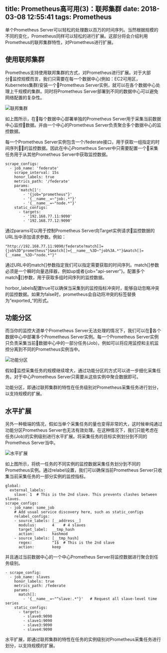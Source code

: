 title: Prometheus高可用(3)：联邦集群
date: 2018-03-08 12:55:41
tags: Prometheus
---

单个Prometheus Server可以轻松的处理数以百万的时间序列。当然根据规模的不同的变化，Prometheus同样可以轻松的进行扩展。这部分将会介绍利用Prometheus的联邦集群特性，对Prometheus进行扩展。

<!-- more -->

## 使用联邦集群

Prometheus支持使用联邦集群的方式，对Prometheus进行扩展。对于大部分监控规模而言，我们只需要在每一个数据中心(例如：EC2可用区，Kubernetes集群)安装一个Prometheus Server实例，就可以在各个数据中心处理上千规模的集群。同时将Prometheus Server部署到不同的数据中心可以避免网络配置的复杂性。

![联邦集群](http://p2n2em8ut.bkt.clouddn.com/prometheus-federation.png)

如上图所示，在每个数据中心部署单独的Prometheus Server用于采集当前数据中心监控数据。并由一个中心的Prometheus Server负责聚合多个数据中心的监控数据。

每一个Prometheus Server实例包含一个/federate接口，用于获取一组指定的时间序列的监控数据。因此在中心Prometheus Server中只需要配置一个采集任务用于从其他Prometheus Server中获取监控数据。

```
scrape_configs:
  - job_name: 'federate'
    scrape_interval: 15s
    honor_labels: true
    metrics_path: '/federate'
    params:
      'match[]':
        - '{job="prometheus"}'
        - '{__name__=~"job:.*"}'
        - '{__name__=~"node.*"}'
    static_configs:
      - targets:
        - '192.168.77.11:9090'
        - '192.168.77.12:9090'
```

通过params可以用于控制Prometheus Server向Target实例请求监控数据的URL当中添加请求参数。例如：

```
"http://192.168.77.11:9090/federate?match[]={job%3D"prometheus"}&match[]={__name__%3D~"job%3A.*"}&match[]={__name__%3D~"node.*"}"
```

通过URL中的match[]参数指定我们可以指定需要获取的时间序列。match[]参数必须是一个瞬时向量选择器，例如up或者{job="api-server"}。配置多个match[]参数，用于获取多组时间序列的监控数据。

horbor_labels配置true可以确保当采集到的监控指标冲突时，能够自动忽略冲突的监控数据。如果为false时，prometheus会自动将冲突的标签替换为”exported_<original-label>“的形式。

## 功能分区

而当你的监控大道单个Prometheus Server无法处理的情况下，我们可以在各个数据中心中部署多个Prometheus Server实例。每一个Prometheus Server实例只负责采集当前数据中心中的一部分任务(Job)，例如可以将应用监控和主机监控分离到不同的Prometheus实例当中。

![功能分区](http://p2n2em8ut.bkt.clouddn.com/prometheus-sharding.png)

假如监控采集任务的规模继续增大，通过功能分区的方式可以进一步细化采集任务。对于中心Prometheus Server只需要从这些实例中聚合数据即可。

功能分区，即通过联邦集群的特性在任务级别对Prometheus采集任务进行划分，以支持规模的扩展。

## 水平扩展

另外一种极端的情况，假如当单个采集任务的量也变得非常的大，这时候单纯通过功能分区Prometheus Server也无法有效处理。在这种情况下，我们只能考虑在任务(Job)的实例级别进行水平扩展。将采集任务的目标实例划分到不同的Prometheus Server当中。

![水平扩展](http://p2n2em8ut.bkt.clouddn.com/prometheus-horizontal.png)

如上图所示，将统一任务的不同实例的监控数据采集任务划分到不同的Prometheus实例。通过relabel设置，我们可以确保当前Prometheus Server只收集当前采集任务的一部分实例的监控指标。

```
global:
  external_labels:
    slave: 1  # This is the 2nd slave. This prevents clashes between slaves.
scrape_configs:
  - job_name: some_job
    # Add usual service discovery here, such as static_configs
    relabel_configs:
    - source_labels: [__address__]
      modulus:       4    # 4 slaves
      target_label:  __tmp_hash
      action:        hashmod
    - source_labels: [__tmp_hash]
      regex:         ^1$  # This is the 2nd slave
      action:        keep
```

并且通过当前数据中心的一个中心Prometheus Server将监控数据进行聚合到任务级别。

```
- scrape_config:
  - job_name: slaves
    honor_labels: true
    metrics_path: /federate
    params:
      match[]:
        - '{__name__=~"^slave:.*"}'   # Request all slave-level time series
    static_configs:
      - targets:
        - slave0:9090
        - slave1:9090
        - slave3:9090
        - slave4:9090
```

水平扩展，即通过联邦集群的特性在任务的实例级别对Prometheus采集任务进行划分，以支持规模的扩展。
